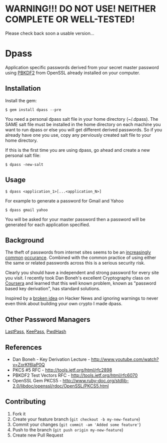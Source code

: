 # WARNING!!! DO NOT USE! NEITHER COMPLETE OR WELL-TESTED!
Please check back soon a usable version...

# Dpass

Application specific passwords derived from your secret master password using [PBKDF2](http://en.wikipedia.org/wiki/PBKDF2) from OpenSSL already installed on your computer.

## Installation

Install the gem:

    $ gem install dpass --pre

You need a personal dpass salt file in your home directory (~/.dpass). The SAME salt file must be installed in the home directory on each machine you want to run dpass or else you will get different derived passwords. So if you already have one you use, copy any perviously created salt file to your home directory.

If this is the first time you are using dpass, go ahead and create a new personal salt file:

    $ dpass -new-salt

## Usage

    $ dpass <application_1>[...<application_N>]

For example to generate a password for Gmail and Yahoo

    $ dpass gmail yahoo

You will be asked for your master password then a password will be generated for each application specified.

## Background

The theft of passwords from internet sites seems to be an [increasingly](http://press.linkedin.com/node/1212) [common](http://ycorpblog.com/2012/07/13/yahoo-0713201/) [occurance](http://us.blizzard.com/en-us/securityupdate.html). Combined with the common practice of using either the same or related passwords across this is a serious security risk.

Clearly you should have a independent and strong password for every site you visit. I recently took Dan Boneh's excellent Cryptography class on [Coursera](https://www.coursera.org/course/crypto) and learned that this well known problem, known as "password based key derivation", has standard solutions.

Inspired by a [broken idea](http://news.ycombinator.com/item?id=4373909) on Hacker News and ignoring warnings to never even think about building your own crypto I made dpass.

## Other Password Managers

[LastPass](https://lastpass.com/), [KeePass](http://keepass.info/), [PwdHash](https://www.pwdhash.com/)

## References

* Dan Boneh - Key Derivation Lecture - http://www.youtube.com/watch?v=ZorKf6IaP0Q
* PKCS #5 RFC - http://tools.ietf.org/html/rfc2898
* PBKDF2 Test Vectors RFC - http://tools.ietf.org/html/rfc6070
* OpenSSL Gem PKCS5 - http://www.ruby-doc.org/stdlib-2.0/libdoc/openssl/rdoc/OpenSSL/PKCS5.html

## Contributing

1. Fork it
2. Create your feature branch (`git checkout -b my-new-feature`)
3. Commit your changes (`git commit -am 'Added some feature'`)
4. Push to the branch (`git push origin my-new-feature`)
5. Create new Pull Request
